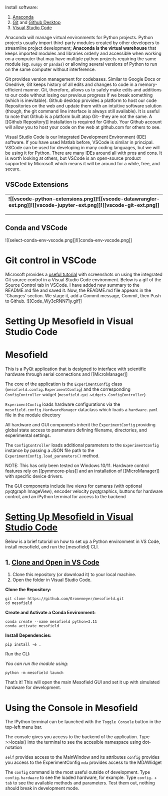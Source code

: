 
Install software:

1. [Anaconda](https://www.anaconda.com/download/success)
2. [Git](https://git-scm.com/downloads) and [Github Desktop](https://desktop.github.com/download/)
3. [Visual Studio Code](https://code.visualstudio.com/)

Anaconda will manage virtual environments for Python projects. Python projects usually import third-party modules created by other developers to streamline project development; **Anaconda is the virtual warehouse** that keeps imported modules and libraries orderly and accessible when working on a computer that may have multiple python projects requiring the same module (eg. `numpy` or `pandas`) or allowing several versions of Python to run on the same computer without interference.

Git provides version management for codebases. Similar to Google Docs or Onedrive, Git keeps history of all edits and changes to code in a memory-efficient manner. Git, therefore, allows us to safely make edits and additions to our code without losing our previous progress if we break something (which is inevitable). Github desktop provides a platform to host our code Repositories on the web and update them with an intuitive software solution (though, the git command line interface is always still available). It is useful to note that Github is a platform built atop Git--they are not the same. A [[Github Repository]] installation is required for Github. Your Github account will allow you to host your code on the web at github.com for others to see. 

Visual Studio Code is our Integrated Development Environment (IDE) software. If you have used Matlab before, VSCode is similar in principal. VSCode can be used for developing in many coding languages, but we will be using it for Python. There are many IDEs around all with pros and cons. It is worth looking at others, but VSCode is an open-source product supported by Microsoft which means it will be around for a while, free, and secure. 

## VSCode Extensions

| ![[vscode-python-extensions.png]]![[vscode-datawrangler-ext.png]]![[vscode-jupyter-ext.png]]![[vscode-git-ext.png]] |
| ------------------------------------------------------------------------------------------------------------------- |

---
## Conda and VSCode

![[select-conda-env-vscode.png]]![[conda-env-vscode.png]]

# Git control in VSCode
Microsoft provides a [useful tutorial](https://code.visualstudio.com/docs/sourcecontrol/overview) with screenshots on using the integrated Git source control in a Visual Studio Code environment. Below is a gif of the Source Control tab in VSCode. I have added new summary to the README.md file and saved it. Now, the README.md file appears in the 'Changes' section. We stage it, add a Commit message, Commit, then Push to Github.
![[Code_Wy3cRNN71y.gif]]

# Setting Up Mesofield in Visual Studio Code

# Mesofield

This is a PyQt application that is designed to interface with scientific hardware through serial connections and [[MicroManager]]

The core of the application is the `ExperimentConfig` class (`mesofield.config.ExperimentConfig`) and the corresponding `ConfigController` widget (`mesofield.gui.widgets.ConfigController`)

`ExperimentConfig` loads hardware configurations via the `mesofield.config.HardwareManager` dataclass which loads a `hardware.yaml` file in the module directory

All hardware and GUI components inherit the `ExperimentConfig` providing global state access to parameters defining filename, directories, and experimental settings.

The `ConfigController` loads additional parameters to the `ExperimentConfig` instance by passing a JSON file path to the `ExperimentConfig.load_parameters()` method.

NOTE: This has only been tested on Windows 10/11. Hardware control features rely on [[pymmcore-plus]] and an installation of [[MicroManager]] with specific device drivers.

The GUI components include live views for cameras (with optional pyqtgraph ImageView), encoder velocity pyqtgraphics, buttons for hardware control, and an iPython terminal for access to the backend

# [Setting Up Mesofield in Visual Studio Code](https://github.com/Gronemeyer/mesofield#setting-up-mesofield-in-visual-studio-code)

Below is a brief tutorial on how to set up a Python environment in VS Code, install mesofield, and run the [mesofield] CLI.

## 1. [Clone and Open in VS Code](https://github.com/Gronemeyer/mesofield#1-clone-and-open-in-vs-code)

1. Clone this repository (or download it) to your local machine.
2. Open the folder in Visual Studio Code.

**Clone the Repository:**

```shell
git clone https://github.com/Gronemeyer/mesofield.git
cd mesofield
```

**Create and Activate a Conda Environment:**

```shell
conda create --name mesofield python=3.11
conda activate mesofield
```

**Install Dependencies:**

```shell
pip install -e .
```

Run the CLI:

_You can run the module using:_

```
python -m mesofield launch
```

That’s it! This will open the main Mesofield GUI and set it up with simulated hardware for development.

# Using the Console in Mesofield

The IPython terminal can be launched with the `Toggle Console` button in the top-left menu bar.

The console gives you access to the backend of the application. Type >>locals() into the terminal to see the accesible namespace using dot-notation

`self` provides access to the MainWindow and its attributes `config` provides you access to the ExperimentConfig `mda` provides access to the MDAWidget

The `config` command is the most useful outside of development. Type `config.hardware` to see the loaded hardware, for example. Type `config.` + `tab` to see the available methods and parameters. Test them out, nothing should break in development mode.